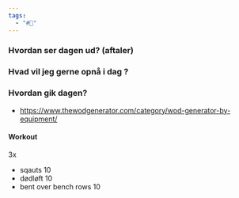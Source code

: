 ```yaml
---
tags:
  - "#📅"
---
```

### Hvordan ser dagen ud? (aftaler)


### Hvad vil jeg gerne opnå i dag ?


### Hvordan gik dagen?
- https://www.thewodgenerator.com/category/wod-generator-by-equipment/
#### Workout 
3x
- sqauts 10 
- dødløft 10
- bent over bench rows 10 